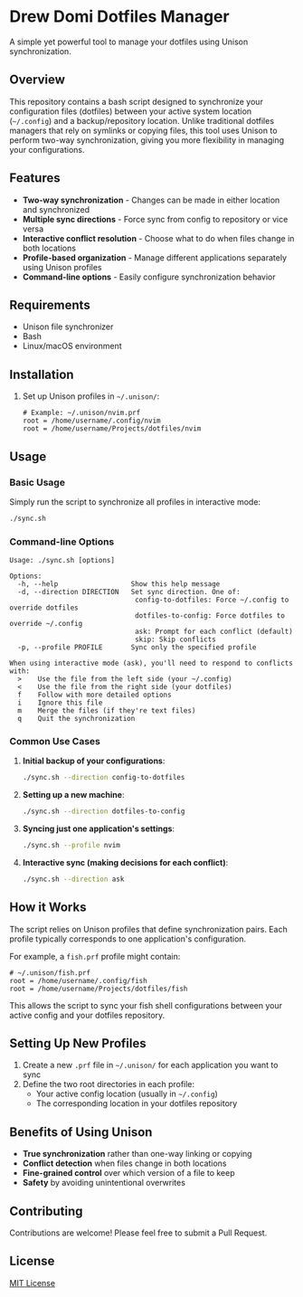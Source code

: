 # Drew Domi Dotfiles Manager

A simple yet powerful tool to manage your dotfiles using Unison synchronization.

## Overview

This repository contains a bash script designed to synchronize your configuration files (dotfiles) between your active system location (`~/.config`) and a backup/repository location. Unlike traditional dotfiles managers that rely on symlinks or copying files, this tool uses Unison to perform two-way synchronization, giving you more flexibility in managing your configurations.

## Features

- **Two-way synchronization** - Changes can be made in either location and synchronized
- **Multiple sync directions** - Force sync from config to repository or vice versa
- **Interactive conflict resolution** - Choose what to do when files change in both locations
- **Profile-based organization** - Manage different applications separately using Unison profiles
- **Command-line options** - Easily configure synchronization behavior

## Requirements

- Unison file synchronizer
- Bash
- Linux/macOS environment

## Installation

1. Set up Unison profiles in `~/.unison/`:
   ```
   # Example: ~/.unison/nvim.prf
   root = /home/username/.config/nvim
   root = /home/username/Projects/dotfiles/nvim
   ```

## Usage

### Basic Usage

Simply run the script to synchronize all profiles in interactive mode:

```bash
./sync.sh
```

### Command-line Options

```
Usage: ./sync.sh [options]

Options:
  -h, --help                  Show this help message
  -d, --direction DIRECTION   Set sync direction. One of:
                               config-to-dotfiles: Force ~/.config to override dotfiles
                               dotfiles-to-config: Force dotfiles to override ~/.config
                               ask: Prompt for each conflict (default)
                               skip: Skip conflicts
  -p, --profile PROFILE       Sync only the specified profile

When using interactive mode (ask), you'll need to respond to conflicts with:
  >    Use the file from the left side (your ~/.config)
  <    Use the file from the right side (your dotfiles)
  f    Follow with more detailed options
  i    Ignore this file
  m    Merge the files (if they're text files)
  q    Quit the synchronization
```

### Common Use Cases

1. **Initial backup of your configurations**:
   ```bash
   ./sync.sh --direction config-to-dotfiles
   ```

2. **Setting up a new machine**:
   ```bash
   ./sync.sh --direction dotfiles-to-config
   ```

3. **Syncing just one application's settings**:
   ```bash
   ./sync.sh --profile nvim
   ```

4. **Interactive sync (making decisions for each conflict)**:
   ```bash
   ./sync.sh --direction ask
   ```

## How it Works

The script relies on Unison profiles that define synchronization pairs. Each profile typically corresponds to one application's configuration.

For example, a `fish.prf` profile might contain:
```
# ~/.unison/fish.prf
root = /home/username/.config/fish
root = /home/username/Projects/dotfiles/fish
```

This allows the script to sync your fish shell configurations between your active config and your dotfiles repository.

## Setting Up New Profiles

1. Create a new `.prf` file in `~/.unison/` for each application you want to sync
2. Define the two root directories in each profile:
   - Your active config location (usually in `~/.config`)
   - The corresponding location in your dotfiles repository

## Benefits of Using Unison

- **True synchronization** rather than one-way linking or copying
- **Conflict detection** when files change in both locations
- **Fine-grained control** over which version of a file to keep
- **Safety** by avoiding unintentional overwrites

## Contributing

Contributions are welcome! Please feel free to submit a Pull Request.

## License

[MIT License](LICENSE)
